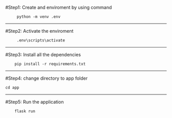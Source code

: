#Step1:  Create and enviroment by using command
          
         python -m venv .env
----------------------------------------------------
#Step2: Activate the enviroment

         .env\scripts\activate 
----------------------------------------------------
#Step3: Install all the dependencies

        pip install -r requirements.txt

----------------------------------------------------
#Step4: change directory to app folder
	
	cd app
----------------------------------------------------

#Step5: Run the application
        
        flask run
